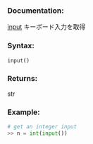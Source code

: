 ### Documentation:

[input](https://docs.python.org/ja/3/library/functions.html#input)
キーボード入力を取得

### Syntax:

```input()```

### Returns:

str

### Example: 

```python
# get an integer input 
>> n = int(input())
```